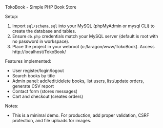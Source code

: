 TokoBook - Simple PHP Book Store

Setup:
1. Import `sql/schema.sql` into your MySQL (phpMyAdmin or mysql CLI) to create the database and tables.
2. Ensure `db.php` credentials match your MySQL server (default is root with no password in workspace).
3. Place the project in your webroot (c:/laragon/www/TokoBook). Access http://localhost/TokoBook/

Features implemented:
- User register/login/logout
- Search books by title
- Admin panel: add/edit/delete books, list users, list/update orders, generate CSV report
- Contact form (stores messages)
- Cart and checkout (creates orders)

Notes:
- This is a minimal demo. For production, add proper validation, CSRF protection, and file uploads for images.
